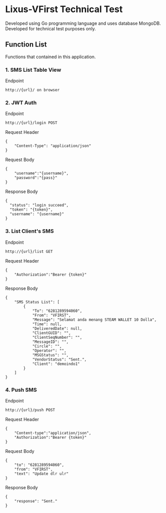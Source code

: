 # Lixus-VFirst Technical Test

Developed using Go programming language and uses database MongoDB. Developed for technical test purposes only.

## Function List

Functions that contained in this application.

### 1. SMS List Table View

Endpoint
```
http://{url}/ on browser
```

### 2. JWT Auth

Endpoint
```
http://{url}/login POST
```
Request Header
```
{
    "Content-Type": "application/json"
}
```
Request Body
```
{
    "username":"{username}",
    "password":"{pass}"
}
```
Response Body
```
{
  "status": "login succeed",
  "token": "{token}",
  "username": "{username}"
}
```

### 3. List Client's SMS

Endpoint
```
http://{url}/list GET
```

Request Header
```
{
    "Authorization":"Bearer {token}"
}
```

Response Body
```
{
    "SMS Status List": [
        {
            "To": "6281289594060",
            "From": "VFIRST",
            "Message": "Selamat anda menang STEAM WALLET 10 Dolla",
            "Time": null,
            "DeliveredDate": null,
            "ClientGUID": "",
            "ClientSeqNumber": "",
            "MessageID": "",
            "Circle": "",
            "Operator": "",
            "MSGStatus": "",
            "VendorStatus": "Sent.",
            "Client": "demoindo1"
        }
    ]
}
```

### 4. Push SMS

Endpoint
```
http://{url}/push POST
```

Request Header
```
{
    "Content-type":"application/json",
    "Authorization":"Bearer {token}"
}
```

Request Body
```
{
	"to": "6281289594060",
	"from": "VFIRST",
    "text": "Update dlr ulr"
}
```

Response Body
```
{
    "response": "Sent."
}
```
